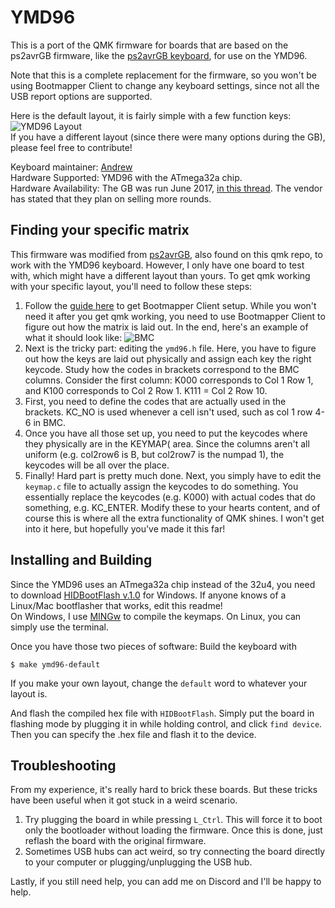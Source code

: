 YMD96 
==========================

This is a port of the QMK firmware for boards that are based on the
ps2avrGB firmware, like the [ps2avrGB
keyboard](https://www.keyclack.com/product/gb-ps2avrgb/), for use on the YMD96. 

Note that this is a complete replacement for the firmware, so you won't be
using Bootmapper Client to change any keyboard settings, since not all the
USB report options are supported.  

Here is the default layout, it is fairly simple with a few function keys: 
![YMD96 Layout](https://i.imgur.com/3QnqVPn.png)  
If you have a different layout (since there were many options during the GB), please feel free to contribute!  

Keyboard maintainer: [Andrew](https://github.com/sparkyman215)  
Hardware Supported: YMD96 with the ATmega32a chip.  
Hardware Availability: The GB was run June 2017, [in this thread](https://www.reddit.com/r/mechmarket/comments/6hu3yx/vendor_ymd96_gb_is_now_live_68_an_universal_and/). The vendor has stated that they plan on selling more rounds.

## Finding your specific matrix

This firmware was modified from [ps2avrGB](https://github.com/qmk/qmk_firmware/tree/master/keyboards/ps2avrGB), also found on this qmk repo, to work with the YMD96 keyboard. However, I only have one board to test with, which might have a different layout than yours. To get qmk working with your specific layout, you'll need to follow these steps:  

1. Follow the [guide here](https://www.massdrop.com/talk/1392/programming-kbd-keyboards-via-bootmapper-client) to get Bootmapper Client setup. While you won't need it after you get qmk working, you need to use Bootmapper Client to figure out how the matrix is laid out. In the end, here's an example of what it should look like: ![BMC](https://i.imgur.com/wNihDwn.png)  
2. Next is the tricky part: editing the `ymd96.h` file. Here, you have to figure out how the keys are laid out physically and assign each key the right keycode. Study how the codes in brackets correspond to the BMC columns. Consider the first column: K000 corresponds to Col 1 Row 1, and K100 corresponds to Col 2 Row 1. K111 = Col 2 Row 10.  
3. First, you need to define the codes that are actually used in the brackets. KC_NO is used whenever a cell isn't used, such as col 1 row 4-6 in BMC.  
4. Once you have all those set up, you need to put the keycodes where they physically are in the KEYMAP( area. Since the columns aren't all uniform (e.g. col2row6 is B, but col2row7 is the numpad 1), the keycodes will be all over the place.  
5. Finally! Hard part is pretty much done. Next, you simply have to edit the `keymap.c` file to actually assign the keycodes to do something. You essentially replace the keycodes (e.g. K000) with actual codes that do something, e.g. KC_ENTER. Modify these to your hearts content, and of course this is where all the extra functionality of QMK shines. I won't get into it here, but hopefully you've made it this far!

## Installing and Building

Since the YMD96 uses an ATmega32a chip instead of the 32u4, you need to download [HIDBootFlash v.1.0](http://vusb.wikidot.com/project:hidbootflash) for Windows. If anyone knows of a Linux/Mac bootflasher that works, edit this readme!  
On Windows, I use [MINGw](http://www.mingw.org/) to compile the keymaps. On Linux, you can simply use the terminal. 

Once you have those two pieces of software:
Build the keyboard with  
```
$ make ymd96-default  
```  
If you make your own layout, change the `default` word to whatever your layout is.  

And flash the compiled hex file with `HIDBootFlash`. Simply put the board in flashing mode by plugging it in while holding control, and click `find device`. Then you can specify the .hex file and flash it to the device. 

## Troubleshooting

From my experience, it's really hard to brick these boards. But these
tricks have been useful when it got stuck in a weird scenario.

1. Try plugging the board in while pressing `L_Ctrl`. This will force it
   to boot only the bootloader without loading the firmware. Once this is
   done, just reflash the board with the original firmware.
2. Sometimes USB hubs can act weird, so try connecting the board directly
   to your computer or plugging/unplugging the USB hub.
   
Lastly, if you still need help, you can add me on Discord and I'll be happy to help.
